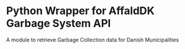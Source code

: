 # Python Wrapper for AffaldDK Garbage System API

A module to retrieve Garbage Collection data for Danish Municipalities



